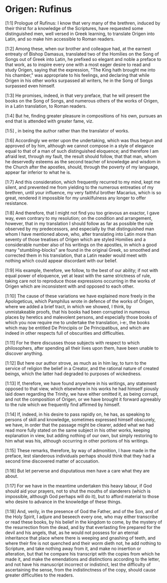 # Origen: Rufinus

[1:1] Prologue of Rufinus: I know that very many of the brethren, induced by their thirst for a knowledge of the Scriptures, have requested some distinguished men, well versed in Greek learning, to translate Origen into Latin, and so make him accessible to Roman readers.

[1:2] Among these, when our brother and colleague had, at the earnest entreaty of Bishop Damasus, translated two of the Homilies on the Song of Songs out of Greek into Latin, he prefixed so elegant and noble a preface to that work, as to inspire every one with a most eager desire to read and study Origen, saying that the expression, "The King hath brought me into his chamber," was appropriate to his feelings, and declaring that while Origen in his other works surpassed all writers, he in the Song of Songs surpassed even himself.

[1:3] He promises, indeed, in that very preface, that he will present the books on the Song of Songs, and numerous others of the works of Origen, in a Latin translation, to Roman readers.

[1:4] But he, finding greater pleasure in compositions of his own, pursues an end that is attended with greater fame, viz.

[1:5] , in being the author rather than the translator of works.

[1:6] Accordingly we enter upon the undertaking, which was thus begun and approved of by him, although we cannot compose in a style of elegance equal to that of a man of such distinguished eloquence; and therefore I am afraid lest, through my fault, the result should follow, that that man, whom he deservedly esteems as the second teacher of knowledge and wisdom in the Church after the apostles, should, through the poverty of my language, appear far inferior to what he is.

[1:7] And this consideration, which frequently recurred to my mind, kept me silent, and prevented me from yielding to the numerous entreaties of my brethren, until your influence, my very faithful brother Macarius, which is so great, rendered it impossible for my unskilfulness any longer to offer resistance.

[1:8] And therefore, that I might not find you too grievous an exactor, I gave way, even contrary to my resolution; on the condition and arrangement, however, that in my translation I should follow as far as possible the rule observed by my predecessors, and especially by that distinguished man whom I have mentioned above, who, after translating into Latin more than seventy of those treatises of Origen which are styled Homilies and a considerable number also of his writings on the apostles, in which a good many "stumbling-blocks" are found in the original Greek, so smoothed and corrected them in his translation, that a Latin reader would meet with nothing which could appear discordant with our belief.

[1:9] His example, therefore, we follow, to the best of our ability; if not with equal power of eloquence, yet at least with the same strictness of rule, taking care not to reproduce those expressions occurring in the works of Origen which are inconsistent with and opposed to each other.

[1:10] The cause of these variations we have explained more freely in the Apologeticus, which Pamphilus wrote in defence of the works of Origen, where we added a brief tract, in which we showed, I think, by unmistakeable proofs, that his books had been corrupted in numerous places by heretics and malevolent persons, and especially those books of which you now require me to undertake the translation, i-e:, the books which may be entitled De Principiis or De Principatibus, and which are indeed in other respects full of obscurities and difficulties.

[1:11] For he there discusses those subjects with respect to which philosophers, after spending all their lives upon them, have been unable to discover anything.

[1:12] But here our author strove, as much as in him lay, to turn to the service of religion the belief in a Creator, and the rational nature of created beings, which the latter had degraded to purposes of wickedness.

[1:13] If, therefore, we have found anywhere in his writings, any statement opposed to that view, which elsewhere in his works he had himself piously laid down regarding the Trinity, we have either omitted it, as being corrupt, and not the composition of Origen, or we have brought it forward agreeably to the rule which we frequently find affirmed by himself.

[1:14] If, indeed, in his desire to pass rapidly on, he has, as speaking to persons of skill and knowledge, sometimes expressed himself obscurely, we have, in order that the passage might be clearer, added what we had read more fully stated on the same subject in his other works, keeping explanation in view, but adding nothing of our own, but simply restoring to him what was his, although occurring in other portions of his writings.

[1:15] These remarks, therefore, by way of admonition, I have made in the preface, lest slanderous individuals perhaps should think that they had a second time discovered matter of accusation.

[1:16] But let perverse and disputatious men have a care what they are about.

[1:17] For we have in the meantime undertaken this heavy labour, if God should aid your prayers, not to shut the mouths of slanderers (which is impossible, although God perhaps will do it), but to afford material to those who desire to advance in the knowledge of these things.

[1:18] And, verily, in the presence of God the Father, and of the Son, and of the Holy Spirit, I adjure and beseech every one, who may either transcribe or read these books, by his belief in the kingdom to come, by the mystery of the resurrection from the dead, and by that everlasting fire prepared for the devil and his angels, that, as he would not possess for an eternal inheritance that place where there is weeping and gnashing of teeth, and where their fire is not quenched and their worm dieth not, he add nothing to Scripture, and take nothing away from it, and make no insertion or alteration, but that he compare his transcript with the copies from which he made it, and make the emendations and distinctions according to the letter, and not have his manuscript incorrect or indistinct, lest the difficulty of ascertaining the sense, from the indistinctness of the copy, should cause greater difficulties to the readers.

